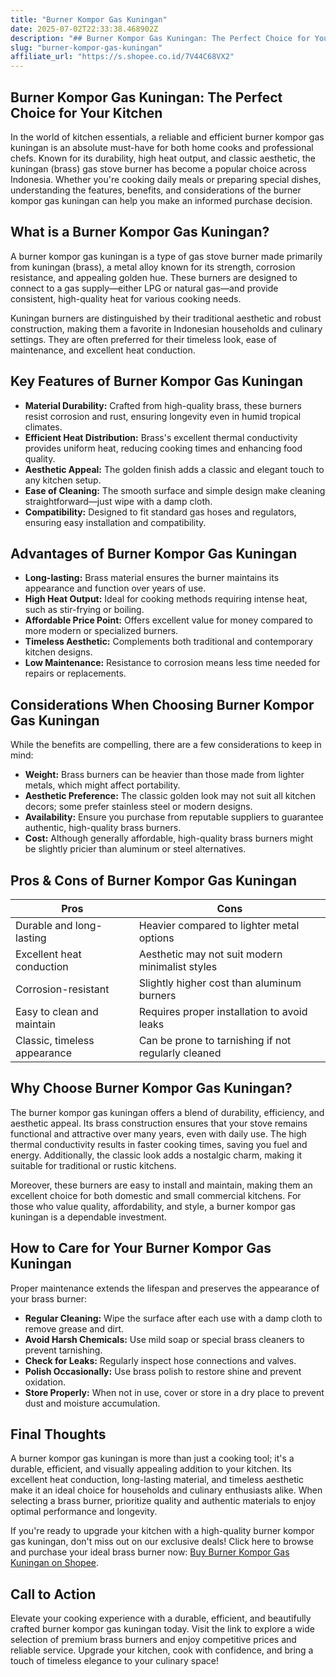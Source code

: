 ```yaml
---
title: "Burner Kompor Gas Kuningan"
date: 2025-07-02T22:33:38.468902Z
description: "## Burner Kompor Gas Kuningan: The Perfect Choice for Your Kitchen..."
slug: "burner-kompor-gas-kuningan"
affiliate_url: "https://s.shopee.co.id/7V44C68VX2"
---
```

## Burner Kompor Gas Kuningan: The Perfect Choice for Your Kitchen

In the world of kitchen essentials, a reliable and efficient burner kompor gas kuningan is an absolute must-have for both home cooks and professional chefs. Known for its durability, high heat output, and classic aesthetic, the kuningan (brass) gas stove burner has become a popular choice across Indonesia. Whether you're cooking daily meals or preparing special dishes, understanding the features, benefits, and considerations of the burner kompor gas kuningan can help you make an informed purchase decision.

## What is a Burner Kompor Gas Kuningan?

A burner kompor gas kuningan is a type of gas stove burner made primarily from kuningan (brass), a metal alloy known for its strength, corrosion resistance, and appealing golden hue. These burners are designed to connect to a gas supply—either LPG or natural gas—and provide consistent, high-quality heat for various cooking needs.

Kuningan burners are distinguished by their traditional aesthetic and robust construction, making them a favorite in Indonesian households and culinary settings. They are often preferred for their timeless look, ease of maintenance, and excellent heat conduction.

## Key Features of Burner Kompor Gas Kuningan

- **Material Durability:** Crafted from high-quality brass, these burners resist corrosion and rust, ensuring longevity even in humid tropical climates.
- **Efficient Heat Distribution:** Brass's excellent thermal conductivity provides uniform heat, reducing cooking times and enhancing food quality.
- **Aesthetic Appeal:** The golden finish adds a classic and elegant touch to any kitchen setup.
- **Ease of Cleaning:** The smooth surface and simple design make cleaning straightforward—just wipe with a damp cloth.
- **Compatibility:** Designed to fit standard gas hoses and regulators, ensuring easy installation and compatibility.

## Advantages of Burner Kompor Gas Kuningan

- **Long-lasting:** Brass material ensures the burner maintains its appearance and function over years of use.
- **High Heat Output:** Ideal for cooking methods requiring intense heat, such as stir-frying or boiling.
- **Affordable Price Point:** Offers excellent value for money compared to more modern or specialized burners.
- **Timeless Aesthetic:** Complements both traditional and contemporary kitchen designs.
- **Low Maintenance:** Resistance to corrosion means less time needed for repairs or replacements.

## Considerations When Choosing Burner Kompor Gas Kuningan

While the benefits are compelling, there are a few considerations to keep in mind:

- **Weight:** Brass burners can be heavier than those made from lighter metals, which might affect portability.
- **Aesthetic Preference:** The classic golden look may not suit all kitchen decors; some prefer stainless steel or modern designs.
- **Availability:** Ensure you purchase from reputable suppliers to guarantee authentic, high-quality brass burners.
- **Cost:** Although generally affordable, high-quality brass burners might be slightly pricier than aluminum or steel alternatives.

## Pros & Cons of Burner Kompor Gas Kuningan

| Pros                                         | Cons                                              |
|----------------------------------------------|---------------------------------------------------|
| Durable and long-lasting                     | Heavier compared to lighter metal options       |
| Excellent heat conduction                    | Aesthetic may not suit modern minimalist styles |
| Corrosion-resistant                          | Slightly higher cost than aluminum burners     |
| Easy to clean and maintain                   | Requires proper installation to avoid leaks    |
| Classic, timeless appearance                | Can be prone to tarnishing if not regularly cleaned |

## Why Choose Burner Kompor Gas Kuningan?

The burner kompor gas kuningan offers a blend of durability, efficiency, and aesthetic appeal. Its brass construction ensures that your stove remains functional and attractive over many years, even with daily use. The high thermal conductivity results in faster cooking times, saving you fuel and energy. Additionally, the classic look adds a nostalgic charm, making it suitable for traditional or rustic kitchens.

Moreover, these burners are easy to install and maintain, making them an excellent choice for both domestic and small commercial kitchens. For those who value quality, affordability, and style, a burner kompor gas kuningan is a dependable investment.

## How to Care for Your Burner Kompor Gas Kuningan

Proper maintenance extends the lifespan and preserves the appearance of your brass burner:

- **Regular Cleaning:** Wipe the surface after each use with a damp cloth to remove grease and dirt.
- **Avoid Harsh Chemicals:** Use mild soap or special brass cleaners to prevent tarnishing.
- **Check for Leaks:** Regularly inspect hose connections and valves.
- **Polish Occasionally:** Use brass polish to restore shine and prevent oxidation.
- **Store Properly:** When not in use, cover or store in a dry place to prevent dust and moisture accumulation.

## Final Thoughts

A burner kompor gas kuningan is more than just a cooking tool; it's a durable, efficient, and visually appealing addition to your kitchen. Its excellent heat conduction, long-lasting material, and timeless aesthetic make it an ideal choice for households and culinary enthusiasts alike. When selecting a brass burner, prioritize quality and authentic materials to enjoy optimal performance and longevity.

If you're ready to upgrade your kitchen with a high-quality burner kompor gas kuningan, don't miss out on our exclusive deals! Click here to browse and purchase your ideal brass burner now: [Buy Burner Kompor Gas Kuningan on Shopee](https://s.shopee.co.id/7V44C68VX2).

## Call to Action

Elevate your cooking experience with a durable, efficient, and beautifully crafted burner kompor gas kuningan today. Visit the link to explore a wide selection of premium brass burners and enjoy competitive prices and reliable service. Upgrade your kitchen, cook with confidence, and bring a touch of timeless elegance to your culinary space!